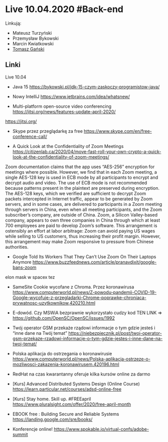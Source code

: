 # Live 10.04.2020 #Back-end

Linkują:
- Mateusz Turzyński
- Przemysław Bykowski
- Marcin Kwiatkowski
- [Tomasz Gański](https://www.linkedin.com/in/tomaszganski)

## Linki


Live 10.04
* Java 15
  https://bykowski.pl/jdk-15-czym-zaskoczy-programistow-java/

* Nowy IntelliJ
  https://www.jetbrains.com/idea/whatsnew/

* Multi-platform open-source video conferencing
  https://jitsi.org/news/features-update-april-2020/

https://jitsi.org/

* Skype przez przeglądarkę za free
  https://www.skype.com/en/free-conference-call/

* A Quick Look at the Confidentiality of Zoom Meetings
  https://citizenlab.ca/2020/04/move-fast-roll-your-own-crypto-a-quick-look-at-the-confidentiality-of-zoom-meetings/


Zoom documentation claims that the app uses “AES-256” encryption for meetings where possible. However, we find that in each Zoom meeting, a single AES-128 key is used in ECB mode by all participants to encrypt and decrypt audio and video. The use of ECB mode is not recommended because patterns present in the plaintext are preserved during encryption.
The AES-128 keys, which we verified are sufficient to decrypt Zoom packets intercepted in Internet traffic, appear to be generated by Zoom servers, and in some cases, are delivered to participants in a Zoom meeting through servers in China, even when all meeting participants, and the Zoom subscriber’s company, are outside of China.
Zoom, a Silicon Valley-based company, appears to own three companies in China through which at least 700 employees are paid to develop Zoom’s software. This arrangement is ostensibly an effort at labor arbitrage: Zoom can avoid paying US wages while selling to US customers, thus increasing their profit margin. However, this arrangement may make Zoom responsive to pressure from Chinese authorities.

* Google Told Its Workers That They Can’t Use Zoom On Their Laptops Anymore
  https://www.buzzfeednews.com/article/pranavdixit/google-bans-zoom

elon mask w spacex tez

* SameSite Cookie wycofane z Chroma. Przez koronawirusa
  https://www.computerworld.pl/news/Z-powodu-pandemii-COVID-19-Google-wycofuje-z-przegladarki-Chrome-poprawke-chroniaca-prywatnosc-uzytkownikow,420210.html

* E-dowód. Czy MSWiA bezprawnie wykorzystało cudzy kod
  TEN LINK => https://github.com/OpenSC/OpenSC/issues/1992


* Twój operator GSM przekaże rządowi informacje o tym gdzie jesteś i “inne dane na Twój temat”
  https://niebezpiecznik.pl/post/twoj-operator-gsm-przekaze-rzadowi-informacje-o-tym-gdzie-jestes-i-inne-dane-na-twoj-temat/

* Polska aplikacja do ostrzegania o koronawirusie
  https://www.computerworld.pl/news/Polska-aplikacja-ostrzeze-o-mozliwosci-zakazenia-koronawirusem,420196.html

* RedHat na czas kwarantanny oferuje kilka kursów online za darmo
* [Kurs] Advanced Distributed Systems Design (Online Course)
  https://learn.particular.net/courses/adsd-online-free

* [Kurs] Stay home. Skill up. #FREEapril
  https://www.pluralsight.com/offer/2020/free-april-month

* EBOOK free : Building Secure and Reliable Systems
  https://landing.google.com/sre/books/

* Konferencje online!
  https://www.spokable.io/virtual-confs/adobe-summit
